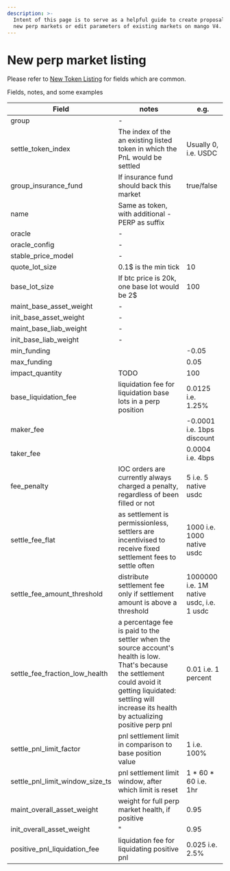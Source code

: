 ```yaml
---
description: >-
  Intent of this page is to serve as a helpful guide to create proposals to list
  new perp markets or edit parameters of existing markets on mango V4.
---
```


# New perp market listing

Please refer to [New Token Listing](new-token-listing.md) for fields which are common.

Fields, notes, and some examples

| Field                                | notes                                                                                                                                                                                                                | e.g.                                     |
| ------------------------------------ | -------------------------------------------------------------------------------------------------------------------------------------------------------------------------------------------------------------------- | ---------------------------------------- |
| group                                | -                                                                                                                                                                                                                    |                                          |
| settle\_token\_index                 | The index of the an existing listed token in which the PnL would be settled                                                                                                                                          | Usually 0, i.e. USDC                     |
| group\_insurance\_fund               | If insurance fund should back this market                                                                                                                                                                            | true/false                               |
| name                                 | Same as token, with additional -PERP as suffix                                                                                                                                                                       |                                          |
| oracle                               | -                                                                                                                                                                                                                    |                                          |
| oracle\_config                       | -                                                                                                                                                                                                                    |                                          |
| stable\_price\_model                 | -                                                                                                                                                                                                                    |                                          |
| quote\_lot\_size                     | 0.1$ is the min tick                                                                                                                                                                                                 | 10                                       |
| base\_lot\_size                      | If btc price is 20k, one base lot would be 2$                                                                                                                                                                        | 100                                      |
| maint\_base\_asset\_weight           | -                                                                                                                                                                                                                    |                                          |
| init\_base\_asset\_weight            | -                                                                                                                                                                                                                    |                                          |
| maint\_base\_liab\_weight            | -                                                                                                                                                                                                                    |                                          |
| init\_base\_liab\_weight             | -                                                                                                                                                                                                                    |                                          |
| min\_funding                         |                                                                                                                                                                                                                      | -0.05                                    |
| max\_funding                         |                                                                                                                                                                                                                      | 0.05                                     |
| impact\_quantity                     | TODO                                                                                                                                                                                                                 | 100                                      |
| base\_liquidation\_fee               | liquidation fee for liquidation base lots in a perp position                                                                                                                                                         | 0.0125 i.e. 1.25%                        |
| maker\_fee                           |                                                                                                                                                                                                                      | -0.0001 i.e. 1bps discount               |
| taker\_fee                           |                                                                                                                                                                                                                      | 0.0004 i.e. 4bps                         |
| fee\_penalty                         | IOC orders are currently always charged a penalty, regardless of been filled or not                                                                                                                                  | 5 i.e. 5 native usdc                     |
| settle\_fee\_flat                    | as settlement is permissionless, settlers are incentivised to receive fixed settlement fees to settle often                                                                                                          | 1000 i.e. 1000 native usdc               |
| settle\_fee\_amount\_threshold       | distribute settlement fee only if settlement amount is above a threshold                                                                                                                                             | 1000000 i.e. 1M native usdc, i.e. 1 usdc |
| settle\_fee\_fraction\_low\_health   | a percentage fee is paid to the settler when the source account's health is low. That's because the settlement could avoid it getting liquidated: settling will increase its health by actualizing positive perp pnl | 0.01 i.e. 1 percent                      |
| settle\_pnl\_limit\_factor           | pnl settlement limit in comparison to base position value                                                                                                                                                            | 1 i.e. 100%                              |
| settle\_pnl\_limit\_window\_size\_ts | pnl settlement limit window, after which limit is reset                                                                                                                                                              | 1 \* 60 \* 60 i.e. 1hr                   |
| maint\_overall\_asset\_weight        | weight for full perp market health, if positive                                                                                                                                                                      | 0.95                                     |
| init\_overall\_asset\_weight         | "                                                                                                                                                                                                                    | 0.95                                     |
| positive\_pnl\_liquidation\_fee      | liquidation fee for liquidating positive pnl                                                                                                                                                                         | 0.025 i.e. 2.5%                          |

